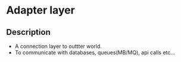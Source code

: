 # Adapter layer

## Description

- A connection layer to outtter world.
- To communicate with databases, queues(MB/MQ), api calls etc...
